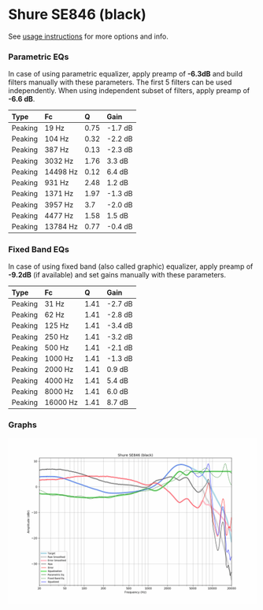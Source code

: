 # Shure SE846 (black)
See [usage instructions](https://github.com/jaakkopasanen/AutoEq#usage) for more options and info.

### Parametric EQs
In case of using parametric equalizer, apply preamp of **-6.3dB** and build filters manually
with these parameters. The first 5 filters can be used independently.
When using independent subset of filters, apply preamp of **-6.6 dB**.

| Type    | Fc       |    Q | Gain    |
|:--------|:---------|:-----|:--------|
| Peaking | 19 Hz    | 0.75 | -1.7 dB |
| Peaking | 104 Hz   | 0.32 | -2.2 dB |
| Peaking | 387 Hz   | 0.13 | -2.3 dB |
| Peaking | 3032 Hz  | 1.76 | 3.3 dB  |
| Peaking | 14498 Hz | 0.12 | 6.4 dB  |
| Peaking | 931 Hz   | 2.48 | 1.2 dB  |
| Peaking | 1371 Hz  | 1.97 | -1.3 dB |
| Peaking | 3957 Hz  | 3.7  | -2.0 dB |
| Peaking | 4477 Hz  | 1.58 | 1.5 dB  |
| Peaking | 13784 Hz | 0.77 | -0.4 dB |

### Fixed Band EQs
In case of using fixed band (also called graphic) equalizer, apply preamp of **-9.2dB**
(if available) and set gains manually with these parameters.

| Type    | Fc       |    Q | Gain    |
|:--------|:---------|:-----|:--------|
| Peaking | 31 Hz    | 1.41 | -2.7 dB |
| Peaking | 62 Hz    | 1.41 | -2.8 dB |
| Peaking | 125 Hz   | 1.41 | -3.4 dB |
| Peaking | 250 Hz   | 1.41 | -3.2 dB |
| Peaking | 500 Hz   | 1.41 | -2.1 dB |
| Peaking | 1000 Hz  | 1.41 | -1.3 dB |
| Peaking | 2000 Hz  | 1.41 | 0.9 dB  |
| Peaking | 4000 Hz  | 1.41 | 5.4 dB  |
| Peaking | 8000 Hz  | 1.41 | 6.0 dB  |
| Peaking | 16000 Hz | 1.41 | 8.7 dB  |

### Graphs
![](./Shure%20SE846%20(black).png)
